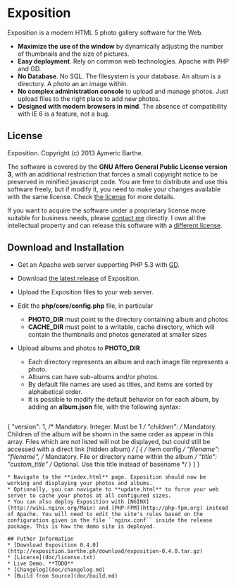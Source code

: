 # Exposition

Exposition is a modern HTML 5 photo gallery software for the Web. 

* **Maximize the use of the window** by dynamically adjusting the number of thumbnails and the size of pictures.
* **Easy deployment**. Rely on common web technologies. Apache with PHP and GD.
* **No Database**. No SQL. The filesystem is your database. An album is a directory. A photo an an image within.
* **No complex administration console** to upload and manage photos. Just upload files to the right place to add new photos.
* **Designed with modern browsers in mind**. The absence of compatibility with IE 6 is a feature, not a bug.

## License

Exposition. Copyright (c) 2013 Aymeric Barthe.

The software is covered by the **GNU Affero General Public License version 3**, with an additional restriction that forces a small copyright notice to be preserved in minified javascript code. You are free to distribute and use this software freely, but if modify it, you need to make your changes available with the same license. Check [the license](doc/license.txt) for more details.

If you want to acquire the software under a proprietary license more suitable for business needs, please [contact me](mailto:aymeric@barthe.ph) directly. I own all the intellectual property and can release this software with a [different license](http://en.wikipedia.org/wiki/Multi-licensing).

## Download and Installation

* Get an Apache web server supporting PHP 5.3 with [GD](http://php.net/manual/en/book.image.php).
* Download [the latest release](http://exposition.barthe.ph/download/exposition-0.3.0.tar.gz) of Exposition.
* Upload the Exposition files to your web server.
* Edit the **php/core/config.php** file, in particular 
  * **PHOTO\_DIR** must point to the directory containing album and photos
  * **CACHE\_DIR** must point to a writable, cache directory, which will contain the thumbnails and photos generated at smaller sizes
* Upload albums and photos to **PHOTO\_DIR**
  * Each directory represents an album and each image file represents a photo. 
  * Albums can have sub-albums and/or photos.
  * By default file names are used as titles, and items are sorted by alphabetical order.
  * It is possible to modify the default behavior on for each album, by adding an **album.json** file, with the following syntax:

  ```javascript
{
  "version": 1,		/* Mandatory. Integer. Must be 1 */
	"children": 		/* Mandatory. Children of the album will be shown
		in the same order as appear in this array. Files which are not listed
		will not be displayed, but could still be accessed with a direct
		link (hidden album) */
	  [	
		{				/* Item config */
			"filename": "filename",		/* Mandatory. File or directory name within the album */
			"title": "custom_title"		/* Optional. Use this title instead of basename */
		}
	  ]
}
```
* Navigate to the **index.html** page. Exposition should now be working and displaying your photos and albums.
* Optionally, you can navigate to **update.html** to force your web server to cache your photos at all configured sizes.
* You can also deploy Exposition with [NGINX](http://wiki.nginx.org/Main) and [PHP-FPM](http://php-fpm.org) instead of Apache. You will need to edit the site's rules based on the configuration given in the file ``nginx.conf`` inside the release package. This is how the demo site is deployed.

## Futher Information 
* [Download Exposition 0.4.0](http://exposition.barthe.ph/download/exposition-0.4.0.tar.gz)
* [License](doc/license.txt)
* Live Demo. **TODO**
* [Changelog](doc/changelog.md)
* [Build from Source](doc/build.md)

